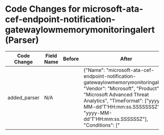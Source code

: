 # Code Changes for microsoft-ata-cef-endpoint-notification-gatewaylowmemorymonitoringalert (Parser)

| Code Change | Field Name | Before | After |
|-------------|------------|--------|-------|
| added_parser | N/A |  | {"Name": "microsoft-ata-cef-endpoint-notification-gatewaylowmemorymonitoringalert", "Vendor": "Microsoft", "Product": "Microsoft Advanced Threat Analytics", "TimeFormat": ["yyyy-MM-dd'T'HH:mm:ss.SSSSSSSZ", "yyyy-MM-dd'T'HH:mm:ss.SSSSSSZ"], "Conditions": ["|Microsoft|ATA|", "|GatewayLowMemoryMonitoringAlert|", "CEF:"], "Fields": ["({time}\d\d\d\d-\d\d-\d\dT\d\d:\d\d:\d\d\.\d+[\+-][^\s]+)\s({host}[^\s]+)\sATA", "CEF:([^\|]*\|){4}({alert_type}[^\|]+)\|({alert_name}[^\|]+)\|({alert_severity}[^\|]+)\|", "msg=({additional_info}[^=]+?)\s+(\w+=|$)", "msg=The Lightweight Gateway, (?:({src_ip}\d{1,3}\.\d{1,3}\.\d{1,3}\.\d{1,3})|({src_host}[^\.\s]+)),", "cs1=({url}[^=]+?)\s*\"*(\w+=|$)"], "ParserVersion": "v1.0.0"} |